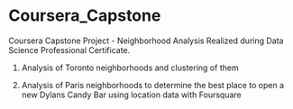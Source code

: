 # Coursera_Capstone
Coursera Capstone Project - Neighborhood Analysis
Realized during Data Science Professional Certificate.

1. Analysis of Toronto neighborhoods and clustering of them 

2. Analysis of Paris neighborhoods to determine the best place to open a new Dylans Candy Bar using location data with Foursquare

